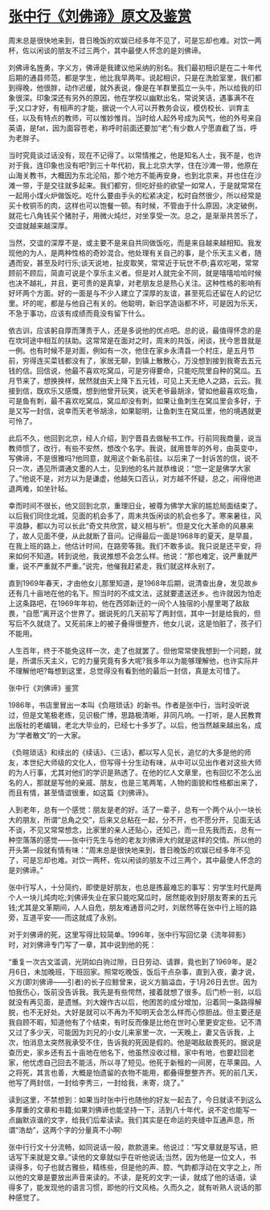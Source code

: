 # [张中行《刘佛谛》原文及鉴赏](https://www.vrrw.net/wx/8815.html)

周末总是很快地来到，昔日晚饭的欢娱已经多年不见了，可是忘却也难。对饮一两杯，佐以闲谈的朋友不过三两个，其中最使人怀念的是刘佛谛。

刘佛谛名旌勇，字义方，佛谛是我建议他采纳的别名。我们最初相识是在二十年代后期的通县师范，都是学生，他比我早两年。说起相识，只是在洗脸室里，我们都到得晚，他很胖，动作迟缓，就外表说，像是在羊群里孤立一头牛，所以给我的印象很深。印象深还有另外的原因，他在学校以幽默出名，常说笑话，遇事满不在乎;又口才好，有相声的才能，据说一个人可以开教务会议，模仿校长、训育主任，以及有特点的教师，可以惟妙惟肖。当时给人起外号成为风气，他的外号来自英语，是fat，因为面容苍老，称呼时前面还要加“老”;有少数人宁愿直截了当，呼为老胖子。

当时究竟谈过话没有，现在不记得了。以常情推之，他是知名人士，我不是，也许对于我，连印象也没有吧?到三十年代初，我上北京大学，住在沙滩一带，他原在山海关教书，大概因为东北沦陷，那个地方不能再安身，也到北京来，并也住在沙滩一带，于是交往就多起来。我们都穷，但吃好些的欲望一如常人，于是就常常在一起用小煤火炉做饭吃。吃什么要由手头的松紧决定，松时自然很少，所以经常是买十枚铜币的肉，这样也可以饱餐一顿。有时候，不管由于什么原因，决定破例，就花七八角钱买个猪肘子，用微火炖烂，对坐享受一次。总之，是渐渐共苦乐了，交谊就越来越深厚。



当然，交谊的深厚不是，或主要不是来自共同做饭吃，而是来自越来越相知。我发现他的为人，是两种性格的奇妙混合。他处理有关自己的事，是个乐天主义者，随遇而安，甚至及时行乐;谈天说地，扯皮取笑，常常近于玩世不恭;喜欢吃喝，常常顾前不顾后，简直可说是个享乐主义者。但是对人就完全不同，就是嘻嘻哈哈时候也决不越礼，并且，更可贵的是真挚，对老朋友总是热心关注。这种性格的影响有好坏两个方面。好的一面是与不少人建立了深厚的友谊，甚至死后还留在人的记忆里。坏的呢，都是与他自己有关的。他聪明，新旧学造诣都不坏，可是因为乐天，不急于事功，应该有成绩而竟没有留下什么。

依古训，应该躬自厚而薄责于人，还是多说他的优点吧。总的说，最值得怀念的是在坎坷途中相互的扶助。这常常是在面对之时，周末的共饭，闲谈，抚今思昔就是一例。也有时候不是对面，例如有一次，他住在家乡永清县一个村庄，是五月节前，穷得连买菜钱都没有了，家居无聊，到镇上散散心，万没想到接到我寄去五元钱的信。回信说，他最不喜欢吃窝瓜，可是穷得要命，只能吃院里自种的窝瓜。五月节来了，想换换样，居然就由天上降下五元钱，可见上天无绝人之路，云云。我接到信，既欢乐又感慨，想到他曾开玩笑，说天老爷最胡涂，譬如他最喜欢吃鱼，可是鱼有刺，最不喜欢吃窝瓜，窝瓜却没有刺，如果让鱼刺生在窝瓜里会多好，于是又写一封信，说幸而天老爷胡涂，如果聪明，让鱼刺生在窝瓜里，他的境遇就更可怜了。

此后不久，他回到北京，经人介绍，到宁晋县去做秘书工作。行前同我商量，说当教师惯了，改行，有些不安然，想改个名字。我说，就用昔年的外号，由英变中，写佛谛，不是很雅吗?他同意，就用这个新名前往。以后来了一封诉苦的信，说不只一次，遇见所谓通文墨的人士，见到他的名片就恭维说：“您一定是佛学大家了。”他说不是，对方以为是谦虚，他越矢口否认，对方越不怀疑，总之，闹得他进退两难，如坐针毡。

幸而时间不很长，他又回到北京，重理旧业，被尊为佛学大家的尴尬局面结束了。以后我们同住北城，见面的机会多了，周末共饭闲谈的机会也多了。寒来暑往，风平浪静，都以为可以长此“奇文共欣赏，疑义相与析”。但是文化大革命的风暴来了，故人见面不便，从此就断了音问。记得最后一面是1968年的夏天，是早晨，在我上班的路上，他估计时间，在路旁等我。我们不敢多谈。我只说是还平安，将来如何不知道。转到说他，我说推想不会怎么样。他说：“那也难定，说严重就严重，说不严重就不严重。”说完，他催我赶紧走，我们就这样永别了。

直到1969年春天，才由他女儿那里知道，是1968年后期，说清查出身，发见故乡还有几十亩地在他的名下。照当时的不成文法，这就要遣送还乡。也许就因为怕走上这条路吧，在1969年年初，他在西郊新迁的一间个人独宿的小屋里喝了敌敌畏，“自愿”离开这个世界了。据说死的几天前写了两封信，其中一封是给我的，但写后不久就烧了。又死前床上的被子叠得很整齐，他女儿说，这是怕脏了，孩子们不能用。

人生百年，终于不能免这样一次，走了也就罢了。但他常常使我想到一个问题，就是，所谓乐天主义，它的力量究竟有多大呢?我多年以为能够理解他，也许实际并不理解他吧?每想到这里，总觉得没有看到他的最后一封信，真是太可惜了。

张中行《刘佛谛》鉴赏

1986年，书店里冒出一本叫《负暄琐话》的新书。作者是张中行，当时没听说过，但是文笔极老练，见识极广博，思路极清晰，非同凡响。一打听，是人民教育出版社的老编辑，老北大毕业的，已经七十多岁了。以后，他当然越来越出名，成为“学者散文”的一大家。

《负暄琐话》和续出的《续话》、《三话》，都以写人见长，追忆的大多是他的师友，本世纪大师级的文化人，但写得十分生动有味，从中可以见出作者对这些大师的为人行事，尤其对他们的学识是熟透了。在他的忆人文章里，也有回忆不怎么出名的人，那就是写他的亲戚、朋友，也是三笔两笔，人物的面貌和性格都出来了，而且有情，甚至情谊很重，如这篇《刘佛谛》。

人到老年，总有一个感觉：朋友是老的好。活了一辈子，总有一个两个从小一块长大的朋友，所谓“总角之交”，后来又总粘在一起，分不开，也不愿分开，见面无话不谈，不见又常常想念，比家里的亲人还贴心，还知己，而一旦先我而去，总有一种空落落的感觉——张中行先生与他的老友刘佛谛大约就是这样的交情。所以他的开头第一段就有情有味：“周末总是很快地来到，昔日晚饭的欢娱已经多年不见了，可是忘却也难。对饮一两杯，佐以闲谈的朋友不过三两个，其中最使人怀念的是刘佛谛。”

张中行写人，十分简约，即使是好朋友，也总是拣最难忘的事写：穷学生时代是两个人一块儿炖肉吃;刘佛谛失业在家只能吃窝瓜时，居然能收到好朋友寄来的五元钱;尤其是文革期间，人人自危，朋友难通音问之时，刘居然等在张中行上班的路旁，互道平安——而这就成了永别。

对于刘佛谛的死，这里写得比较简单。1996年，张中行写回忆录《流年碎影》时，对刘佛谛专门写了一章，其中说到他的死：

“重复一次古文滥调，光阴如白驹过隙，日日劳动、请罪，竟也到了1969年。是2月6日，未加晚班，下班回家。照常吃晚饭，饭后干点杂事，直到入夜，妻才说，义方(即刘佛谛——引者)的长子应鲸曾来，说义方脑溢血，于1月26日去世。因为怕我伤心，饭前没告诉我。我先是有些愕然，接着就想了很多。后门桥一别，以后就没有再见面，是遗憾。刘大嫂作古以后，他困苦的成分增加，沿着同一条路得解脱，也不无好处。大好是就可以不再为不知明天会怎么样而心惊胆战。但主要还是我自顾不暇，知道他有了个结束，有时反而像是比他在世时心里更安定些。记不清又过了多少天，可能因为刘兄的小女儿来家里一次，一天晚上，妻又告诉我，上次，怕消息太突然我承受不住，告诉我的死因是假的。他是喝敌敌畏死的。据说是查历史，家乡还有五十亩地在他名下，他虽然没收过租，家中有地，也要赶回老家，他忧虑自己回去不能活，所以寻了短见。他死于新租的一间房，在苹果园。人之将死，其言也善，大概是怕遗留的衣物不能用，都叠得整整齐齐。死的前几天，他写了两封信，一封给李秀三，一封给我，未寄，烧了。”

读到这里，不禁想到：如果当时张中行也随他的好友一起去了，今日就读不到这么多厚重的文章和书籍;如果刘佛谛也能坚持一下，活到八十年代，说不定也能写一点幽默诙谐的文字，给我们后辈读读。我们其实是在命运的夹缝中互通声息，所谓“浩劫”，这两个字的分量真不小啊!

张中行行文十分流畅，如同说话一般，款款道来。他说过：“写文章就是写话，把话写下来就是文章。”读他的文章就似乎在听他说话;当然，因为他是一位文人，书读得多，句子也就古雅些，精练些，但是他的声、腔、气韵都浮动在文字之上，所以他的文章是要放出声音来读的。不读，是死的文字;一读，就成了他的话语，读得多了，能发现他的语言习惯，即他的行文风格。久而久之，就有听熟人说话的那种感觉了。

